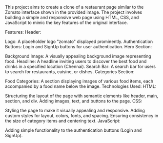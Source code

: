 This project aims to create a clone of a restaurant page similar to the Zomato interface shown in the provided image. The project involves building a simple and responsive web page using HTML, CSS, and JavaScript to mimic the key features of the original interface.

Features:
Header:

Logo: A placeholder logo "zomato" displayed prominently.
Authentication Buttons: Login and SignUp buttons for user authentication.
Hero Section:

Background Image: A visually appealing background image representing food.
Headline: A headline inviting users to discover the best food and drinks in a specified location (Chennai).
Search Bar: A search bar for users to search for restaurants, cuisine, or dishes.
Categories Section:

Food Categories: A section displaying images of various food items, each accompanied by a food name below the image.
Technologies Used:
HTML:

Structuring the layout of the page with semantic elements like header, main, section, and div.
Adding images, text, and buttons to the page.
CSS:

Styling the page to make it visually appealing and responsive.
Adding custom styles for layout, colors, fonts, and spacing.
Ensuring consistency in the size of category items and centering text.
JavaScript:

Adding simple functionality to the authentication buttons (Login and SignUp).
